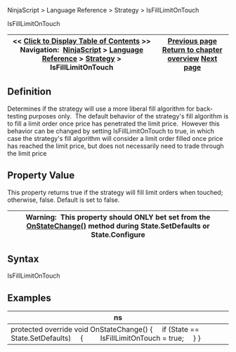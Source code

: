 ﻿
NinjaScript \> Language Reference \> Strategy \> IsFillLimitOnTouch

IsFillLimitOnTouch

| \<\< [Click to Display Table of Contents](isfilllimitontouch.md) \>\> **Navigation:**     [NinjaScript](ninjascript.md) \> [Language Reference](language_reference_wip.md) \> [Strategy](strategy.md) \> IsFillLimitOnTouch | [Previous page](isexitonsessionclosestrategy.md) [Return to chapter overview](strategy.md) [Next page](isinstantiatedoneachoptimizationiteration.md) |
| --- | --- |
## Definition
Determines if the strategy will use a more liberal fill algorithm for back\-testing purposes only.  The default behavior of the strategy's fill algorithm is to fill a limit order once price has penetrated the limit price.  However this behavior can be changed by setting IsFillLimitOnTouch to true, in which case the strategy's fill algorithm will consider a limit order filled once price has reached the limit price, but does not necessarily need to trade through the limit price
 
## Property Value
This property returns true if the strategy will fill limit orders when touched; otherwise, false. Default is set to false.
 

| Warning:  This property should ONLY bet set from the [OnStateChange()](onstatechange.md) method during State.SetDefaults or State.Configure |
| --- |
## 
## Syntax
IsFillLimitOnTouch
 
## 
## Examples

| ns |
| --- |
| protected override void OnStateChange() {      if (State \=\= State.SetDefaults)      {          IsFillLimitOnTouch \= true;      } } |
